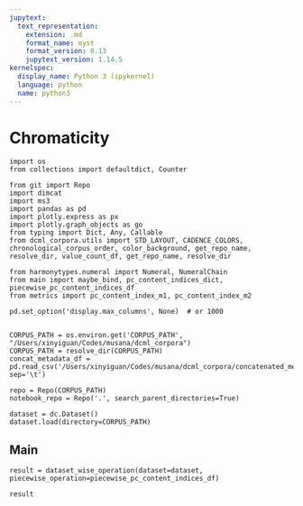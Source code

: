```yaml
---
jupytext:
  text_representation:
    extension: .md
    format_name: myst
    format_version: 0.13
    jupytext_version: 1.14.5
kernelspec:
  display_name: Python 3 (ipykernel)
  language: python
  name: python3
---
```


# Chromaticity

```{code-cell} ipython3
import os
from collections import defaultdict, Counter

from git import Repo
import dimcat
import ms3
import pandas as pd
import plotly.express as px
import plotly.graph_objects as go
from typing import Dict, Any, Callable
from dcml_corpora.utils import STD_LAYOUT, CADENCE_COLORS, chronological_corpus_order, color_background, get_repo_name, resolve_dir, value_count_df, get_repo_name, resolve_dir

from harmonytypes.numeral import Numeral, NumeralChain
from main import maybe_bind, pc_content_indices_dict, piecewise_pc_content_indices_df
from metrics import pc_content_index_m1, pc_content_index_m2

pd.set_option('display.max_columns', None)  # or 1000
```

```{code-cell} ipython3

```

```{code-cell} ipython3
CORPUS_PATH = os.environ.get('CORPUS_PATH', "/Users/xinyiguan/Codes/musana/dcml_corpora")
CORPUS_PATH = resolve_dir(CORPUS_PATH)
concat_metadata_df = pd.read_csv('/Users/xinyiguan/Codes/musana/dcml_corpora/concatenated_metadata.tsv', sep='\t')
```

```{code-cell} ipython3
repo = Repo(CORPUS_PATH)
notebook_repo = Repo('.', search_parent_directories=True)
```

```{code-cell} ipython3
dataset = dc.Dataset()
dataset.load(directory=CORPUS_PATH)
```

## Main

```{code-cell} ipython3
result = dataset_wise_operation(dataset=dataset, piecewise_operation=piecewise_pc_content_indices_df)
```

```{code-cell} ipython3
result
```

```{code-cell} ipython3

```
